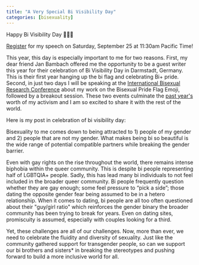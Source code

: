 ```yaml
---
title: "A Very Special Bi Visibility Day"
categories: [bisexuality]
---
```


Happy Bi Visibility Day 💖💜💙

[Register](https://events.zoom.us/e/view/uRODlDU3TW2PtXCi_QQN5A) for my speech on Saturday, September 25 at 11:30am Pacific Time!

This year, this day is especially important to me for two reasons. First, my dear friend Jan Bambach offered me the opportunity to be a guest writer this year for their celebration of Bi Visibility Day in Darmstadt, Germany. This is their first year hanging up the bi flag and celebrating Bi+ pride. Second, in just two days I will be speaking at the [International Bisexual Research Conference](https://www.bisexualresearch.com/conference) about my work on the Bisexual Pride Flag Emoji, followed by a breakout session. These two events culminate the [past year's](https://tannermarino.com/2020/bisexual-pride-flag-emoji-proposal/) worth of my activism and I am so excited to share it with the rest of the world.

Here is my post in celebration of bi visibility day:

Bisexuality to me comes down to being attracted to 1) people of my gender and 2) people that are not my gender. What makes being bi so beautiful is the wide range of potential compatible partners while breaking the gender barrier.

Even with gay rights on the rise throughout the world, there remains intense biphobia within the queer community. This is despite bi people representing half of LGBTQIA+ people. Sadly, this has lead many bi individuals to not feel included in the broader queer community. Bi people frequently question whether they are gay enough; some feel pressure to “pick a side”; those dating the opposite gender fear being assumed to be in a hetero relationship. When it comes to dating, bi people are all too often questioned about their "guy/girl ratio" which reinforces the gender binary the broader community has been trying to break for years. Even on dating sites, promiscuity is assumed, especially with couples looking for a third.

Yet, these challenges are all of our challenges. Now, more than ever, we need to celebrate the fluidity and diversity of sexuality. Just like the community gathered support for transgender people, so can we support our bi brothers and sisters* in breaking the stereotypes and pushing forward to build a more inclusive world for all.

